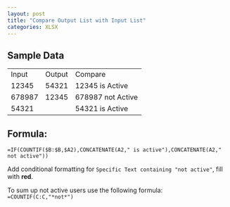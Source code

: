 ```yaml
---
layout: post
title: "Compare Output List with Input List"
categories: XLSX
---
```



## Sample Data


<table>
  <tr>
   <td>Input     
   </td>
   <td>Output
   </td>
   <td>Compare
   </td>
  </tr>
  <tr>
   <td>12345     
   </td>
   <td>54321
   </td>
   <td>12345 is Active
   </td>
  </tr>
  <tr>
   <td>678987
   </td>
   <td>12345
   </td>
   <td>678987 not Active
   </td>
  </tr>
  <tr>
   <td>54321
   </td>
   <td>
   </td>
   <td>54321 is Active
   </td>
  </tr>
</table>



## Formula:


```
=IF(COUNTIF($B:$B,$A2),CONCATENATE(A2," is active"),CONCATENATE(A2," not active"))

```


Add conditional formatting for `Specific Text containing "not active"`, fill with **red**.

To sum up not active users use the following formula: `=COUNTIF(C:C,"*not*")`
